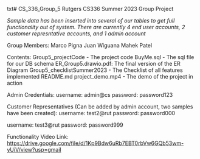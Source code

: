 txt# CS_336_Group_5
Rutgers CS336 Summer 2023 Group Project

*Sample data has been inserted into several of our tables to get full functionality out of system. There are currently 4 end user accounts, 2 customer represntative accounts, and 1 admin account*

Group Members:
	Marco Pigna
  Juan Wiguana
  Mahek Patel

Contents:
	Group5_projectCode - The project code
	BuyMe.sql - The sql file for our DB schema
	ER_Group5.drawio.pdf: The final version of the ER Diagram
	Group5_checklistSummer2023 - The Checklist of all features implemented
	README.md
	project_demo.mp4 - The demo of the project in action

Admin Credentials: 
  username: admin@cs
  password: password123

Customer Representatives (Can be added by admin account, two samples have been created):
  username: test2@rut
  password: password000

  username: test3@rut
  password: password999

Functionality Video Link: https://drive.google.com/file/d/1Kp9Bdw6uRb7EBT0rbVw6GQb53wm-yUiV/view?usp=gmail
